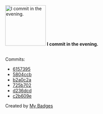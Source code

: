 <img src="https://github.com/my-badges/my-badges/blob/master/src/all-badges/time-of-commit/evening-commits.png?raw=true" alt="I commit in the evening." title="I commit in the evening." width="128">
<strong>I commit in the evening.</strong>
<br><br>

Commits:

- <a href="https://github.com/expr-lang/expr/commit/61573950f69c945c0607828ea8fd01fff95dc54b">6157395</a>
- <a href="https://github.com/expr-lang/expr/commit/5804ccb7188e1082fad1815c19d0d01cb876ee15">5804ccb</a>
- <a href="https://github.com/expr-lang/expr/commit/b2a0c2aa070afd14706d9e200fb9c54e4e0578e5">b2a0c2a</a>
- <a href="https://github.com/expr-lang/expr/commit/725b7021c9f69b7aa6d37cd9502cab3d0ca2ab9d">725b702</a>
- <a href="https://github.com/expr-lang/expr/commit/d236dcd5aebd19a53492aa8d4fbbca41aac171c8">d236dcd</a>
- <a href="https://github.com/expr-lang/expr/commit/c2b609e99b5c2229c0954beaf0eba1ed6fa50e94">c2b609e</a>


Created by <a href="https://github.com/my-badges/my-badges">My Badges</a>